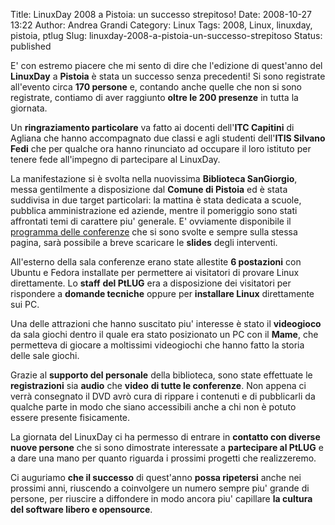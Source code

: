 Title: LinuxDay 2008 a Pistoia: un successo strepitoso!
Date: 2008-10-27 13:22
Author: Andrea Grandi
Category: Linux
Tags: 2008, Linux, linuxday, pistoia, ptlug
Slug: linuxday-2008-a-pistoia-un-successo-strepitoso
Status: published

E' con estremo piacere che mi sento di dire che l'edizione di quest'anno del **LinuxDay** a **Pistoia** è stata un
successo senza precedenti! Si sono registrate all'evento circa **170
persone** e, contando anche quelle che non si sono registrate, contiamo
di aver raggiunto **oltre le 200 presenze** in tutta la giornata.

Un **ringraziamento particolare** va fatto ai docenti dell'**ITC Capitini** di Agliana che hanno accompagnato due classi e agli studenti
dell'**ITIS Silvano Fedi** che per qualche ora hanno rinunciato ad
occupare il loro istituto per tenere fede all'impegno di partecipare al
LinuxDay.

La manifestazione si è svolta nella nuovissima **Biblioteca
SanGiorgio**, messa gentilmente a disposizione dal **Comune di Pistoia**
ed è stata suddivisa in due target particolari: la mattina è stata
dedicata a scuole, pubblica amministrazione ed aziende, mentre il
pomeriggio sono stati affrontati temi di carattere piu' generale. E'
ovviamente disponibile il [programma delle conferenze](http://www.ptlug.org/wiki/LinuxDay2008) che si sono svolte e
sempre sulla stessa pagina, sarà possibile a breve scaricare le
**slides** degli interventi.

All'esterno della sala conferenze erano state allestite **6 postazioni**
con Ubuntu e Fedora installate per permettere ai visitatori di provare
Linux direttamente. Lo **staff** **del PtLUG** era a disposizione dei
visitatori per rispondere a **domande tecniche** oppure per **installare
Linux** direttamente sui PC.

Una delle attrazioni che hanno suscitato piu' interesse è stato il
**videogioco** da sala giochi dentro il quale era stato posizionato un
PC con il **Mame**, che permetteva di giocare a moltissimi videogiochi
che hanno fatto la storia delle sale giochi.

Grazie al **supporto del personale** della biblioteca, sono state
effettuate le **registrazioni** sia **audio** che **video** **di tutte
le conferenze**. Non appena ci verrà consegnato il DVD avrò cura di
rippare i contenuti e di pubblicarli da qualche parte in modo che siano
accessibili anche a chi non è potuto essere presente fisicamente.

La giornata del LinuxDay ci ha permesso di entrare in **contatto con
diverse nuove persone** che si sono dimostrate interessate a
**partecipare al PtLUG** e a dare una mano per quanto riguarda i
prossimi progetti che realizzeremo.

Ci auguriamo **che il successo** di quest'anno **possa ripetersi** anche
nei prossimi anni, riuscendo a coinvolgere un numero sempre piu' grande
di persone, per riuscire a diffondere in modo ancora piu' capillare **la
cultura del software libero e opensource**.
